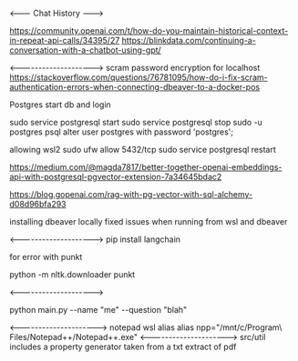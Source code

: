 <--- Chat History --->

https://community.openai.com/t/how-do-you-maintain-historical-context-in-repeat-api-calls/34395/27
https://blinkdata.com/continuing-a-conversation-with-a-chatbot-using-gpt/

<-------------------->
scram password encryption for localhost
https://stackoverflow.com/questions/76781095/how-do-i-fix-scram-authentication-errors-when-connecting-dbeaver-to-a-docker-pos

Postgres start db and login

sudo service postgresql start
sudo service postgresql stop
sudo -u postgres psql
alter user postgres with password 'postgres';

allowing wsl2
sudo ufw allow 5432/tcp
sudo service postgresql restart

https://medium.com/@magda7817/better-together-openai-embeddings-api-with-postgresql-pgvector-extension-7a34645bdac2

https://blog.gopenai.com/rag-with-pg-vector-with-sql-alchemy-d08d96bfa293

installing dbeaver locally fixed issues when running from wsl and dbeaver

<-------------------->
pip install langchain

for error with punkt

python -m nltk.downloader punkt

<-------------------->

python main.py --name "me" --question "blah"

<--------------------->
notepad wsl alias
alias npp="/mnt/c/Program\ Files/Notepad++/Notepad++.exe"
<--------------------->
src/util includes a property generator taken from a txt extract of pdf